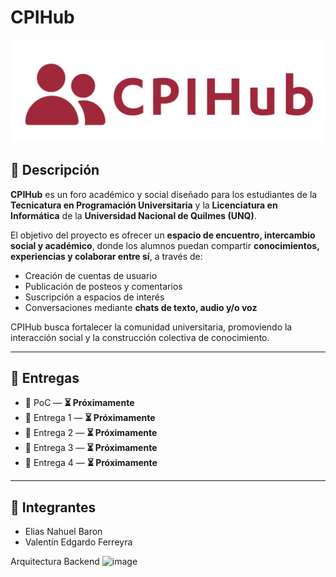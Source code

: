 # CPIHub

![CPIHub logo](logo-CPIHub.png)

## 📖 Descripción
**CPIHub** es un foro académico y social diseñado para los estudiantes de la **Tecnicatura en Programación Universitaria** y la **Licenciatura en Informática** de la **Universidad Nacional de Quilmes (UNQ)**.  

El objetivo del proyecto es ofrecer un **espacio de encuentro, intercambio social y académico**, donde los alumnos puedan compartir **conocimientos, experiencias y colaborar entre sí**, a través de:  

- Creación de cuentas de usuario  
- Publicación de posteos y comentarios  
- Suscripción a espacios de interés  
- Conversaciones mediante **chats de texto, audio y/o voz**  

CPIHub busca fortalecer la comunidad universitaria, promoviendo la interacción social y la construcción colectiva de conocimiento.  

---

## 🚀 Entregas
- 📌 PoC — **⏳ Próximamente**  
- 📌 Entrega 1 — **⏳ Próximamente**  
- 📌 Entrega 2 — **⏳ Próximamente**  
- 📌 Entrega 3 — **⏳ Próximamente**  
- 📌 Entrega 4 — **⏳ Próximamente**  

---

## 👥 Integrantes
- Elias Nahuel Baron  
- Valentín Edgardo Ferreyra

Arquitectura Backend
<img width="1154" height="624" alt="image" src="https://github.com/user-attachments/assets/c10bff70-983f-4991-9d04-23d4087867ce" />
